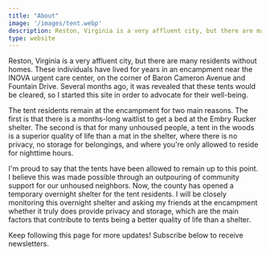 ```yaml
---
title: "About"
image: '/images/tent.webp'
description: Reston, Virginia is a very affluent city, but there are many residents without homes. These individuals have lived for years in an encampment near the INOVA urgent care center, on the corner of Baron Cameron Avenue and Fountain Drive. Several months ago, it was revealed that these tents would be cleared, so I started this site in order to advocate for their well-being.
type: website
---
```


Reston, Virginia is a very affluent city, but there are many residents without homes. These individuals have lived for years in an encampment near the INOVA urgent care center, on the corner of Baron Cameron Avenue and Fountain Drive. Several months ago, it was revealed that these tents would be cleared, so I started this site in order to advocate for their well-being.

The tent residents remain at the encampment for two main reasons. The first is that there is a months-long waitlist to get a bed at the Embry Rucker shelter. The second is that for many unhoused people, a tent in the woods is a superior quality of life than a mat in the shelter, where there is no privacy, no storage for belongings, and where you're only allowed to reside for nighttime hours.

I'm proud to say that the tents have been allowed to remain up to this point.  I believe this was made possible through an outpouring of community support for our unhoused neighbors. Now, the county has opened a temporary overnight shelter for the tent residents. I will be closely monitoring this overnight shelter and asking my friends at the encampment whether it truly does provide privacy and storage, which are the main factors that contribute to tents being a better quality of life than a shelter.

Keep following this page for more updates! Subscribe below to receive newsletters.